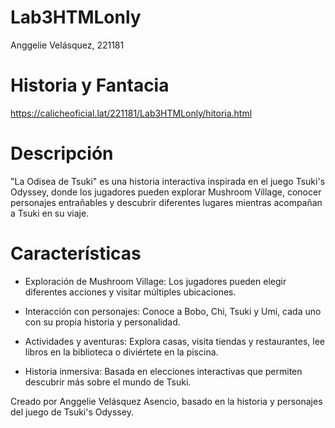 # Lab3HTMLonly

Anggelie Velásquez, 221181

# Historia y Fantacia
https://calicheoficial.lat/221181/Lab3HTMLonly/hitoria.html

# Descripción

"La Odisea de Tsuki" es una historia interactiva inspirada en el juego Tsuki's Odyssey, donde los jugadores pueden explorar Mushroom Village, conocer personajes entrañables y descubrir diferentes lugares mientras acompañan a Tsuki en su viaje.
# Características

* Exploración de Mushroom Village: Los jugadores pueden elegir diferentes acciones y visitar múltiples ubicaciones.

* Interacción con personajes: Conoce a Bobo, Chi, Tsuki y Umi, cada uno con su propia historia y personalidad.

* Actividades y aventuras: Explora casas, visita tiendas y restaurantes, lee libros en la biblioteca o diviértete en la piscina.

* Historia inmersiva: Basada en elecciones interactivas que permiten descubrir más sobre el mundo de Tsuki.

Creado por Anggelie Velásquez Asencio, basado en la historia y personajes del juego de  Tsuki's Odyssey.

